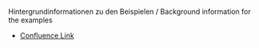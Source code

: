 Hintergrundinformationen zu den Beispielen / Background information for the examples
- [Confluence Link](https://mio.kbv.de/pages/viewpage.action?pageId=155562453)

